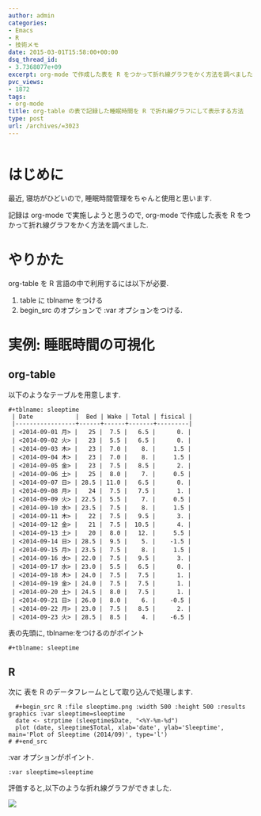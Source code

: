 ```yaml
---
author: admin
categories:
- Emacs
- R
- 技術メモ
date: 2015-03-01T15:58:00+00:00
dsq_thread_id:
- 3.7368077e+09
excerpt: org-mode で作成した表を R をつかって折れ線グラフをかく方法を調べました
pvc_views:
- 1872
tags:
- org-mode
title: org-table の表で記録した睡眠時間を R で折れ線グラフにして表示する方法
type: post
url: /archives/=3023
---
```


<img alt="" src="http://futurismo.biz/wp-content/uploads/emacs_logo.jpg"/>

はじめに
========

最近, 寝坊がひどいので, 睡眠時間管理をちゃんと使用と思います.

記録は org-mode で実施しようと思うので, org-mode で作成した表を R
をつかって折れ線グラフをかく方法を調べました.

やりかた
========

org-table を R 言語の中で利用するには以下が必要.

1.  table に tblname をつける
2.  begin\_src のオプションで :var オプションをつける.

実例: 睡眠時間の可視化
======================

org-table
---------

以下のようなテーブルを用意します.

``` {.text}
#+tblname: sleeptime
 | Date            |  Bed | Wake | Total | fisical |
 |-----------------+------+------+-------+---------|
 | <2014-09-01 月> |   25 |  7.5 |   6.5 |      0. |
 | <2014-09-02 火> |   23 |  5.5 |   6.5 |      0. |
 | <2014-09-03 木> |   23 |  7.0 |    8. |     1.5 |
 | <2014-09-04 木> |   23 |  7.0 |    8. |     1.5 |
 | <2014-09-05 金> |   23 |  7.5 |   8.5 |      2. |
 | <2014-09-06 土> |   25 |  8.0 |    7. |     0.5 |
 | <2014-09-07 日> | 28.5 | 11.0 |   6.5 |      0. |
 | <2014-09-08 月> |   24 |  7.5 |   7.5 |      1. |
 | <2014-09-09 火> | 22.5 |  5.5 |    7. |     0.5 |
 | <2014-09-10 水> | 23.5 |  7.5 |    8. |     1.5 |
 | <2014-09-11 木> |   22 |  7.5 |   9.5 |      3. |
 | <2014-09-12 金> |   21 |  7.5 |  10.5 |      4. |
 | <2014-09-13 土> |   20 |  8.0 |   12. |     5.5 |
 | <2014-09-14 日> | 28.5 |  9.5 |    5. |    -1.5 |
 | <2014-09-15 月> | 23.5 |  7.5 |    8. |     1.5 |
 | <2014-09-16 水> | 22.0 |  7.5 |   9.5 |      3. |
 | <2014-09-17 水> | 23.0 |  5.5 |   6.5 |      0. |
 | <2014-09-18 木> | 24.0 |  7.5 |   7.5 |      1. |
 | <2014-09-19 金> | 24.0 |  7.5 |   7.5 |      1. |
 | <2014-09-20 土> | 24.5 |  8.0 |   7.5 |      1. |
 | <2014-09-21 日> | 26.0 |  8.0 |    6. |    -0.5 |
 | <2014-09-22 月> | 23.0 |  7.5 |   8.5 |      2. |
 | <2014-09-23 火> | 28.5 |  8.5 |    4. |    -6.5 |
```

表の先頭に, tblname:をつけるのがポイント

``` {.text}
#+tblname: sleeptime
```

R
-

次に 表を R のデータフレームとして取り込んで処理します.

``` {.text}
  #+begin_src R :file sleeptime.png :width 500 :height 500 :results graphics :var sleeptime=sleeptime
  date <- strptime (sleeptime$Date, "<%Y-%m-%d")
  plot (date, sleeptime$Total, xlab='date', ylab='Sleeptime', main='Plot of Sleeptime (2014/09)', type='l')
# #+end_src
```

:var オプションがポイント.

``` {.text}
:var sleeptime=sleeptime
```

評価すると,以下のような折れ線グラフができました.

![](./../img/20150302_sleeptime.png)

